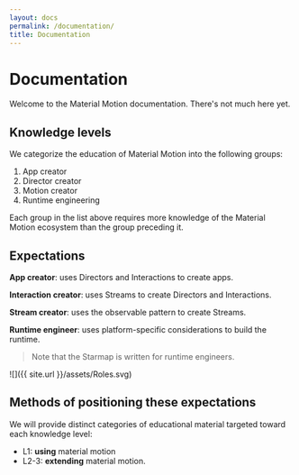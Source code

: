 ```yaml
---
layout: docs
permalink: /documentation/
title: Documentation
---
```


# Documentation

Welcome to the Material Motion documentation. There's not much here yet.

## Knowledge levels

We categorize the education of Material Motion into the following groups:

1. App creator
2. Director creator
3. Motion creator
4. Runtime engineering

Each group in the list above requires more knowledge of the Material Motion ecosystem than the group preceding it.

## Expectations

**App creator**: uses Directors and Interactions to create apps.

**Interaction creator**: uses Streams to create Directors and Interactions.

**Stream creator**: uses the observable pattern to create Streams.

**Runtime engineer**: uses platform-specific considerations to build the runtime.

> Note that the Starmap is written for runtime engineers.

![]({{ site.url }}/assets/Roles.svg)

## Methods of positioning these expectations

We will provide distinct categories of educational material targeted toward each knowledge level:

- L1: **using** material motion
- L2-3: **extending** material motion.
